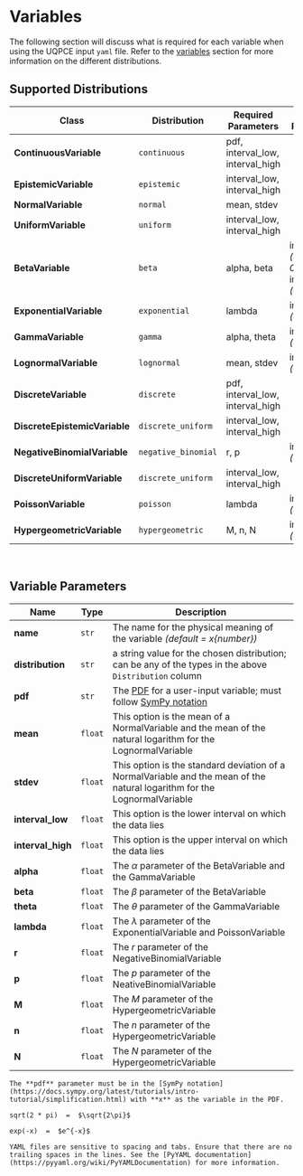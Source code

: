 
# Variables

The following section will discuss what is required for each variable when using the UQPCE input ``yaml`` file. Refer to the [variables](../theory/variables) section for more information on the different distributions.

## Supported Distributions

| Class | Distribution | Required Parameters | Optional Parameters | 
| --- | --- | --- | --- |
| **ContinuousVariable** | ``continuous`` | pdf, interval_low, interval_high |  |
| **EpistemicVariable** | ``epistemic`` | interval_low, interval_high |  |
| **NormalVariable** | ``normal`` | mean, stdev |  |
| **UniformVariable** | ``uniform`` | interval_low, interval_high |  |
| **BetaVariable** | ``beta`` | alpha, beta | interval_low *(default = 0)*, <br /> interval_high *(default = 1)* |
| **ExponentialVariable** | ``exponential`` | lambda | interval_low *(default = 0)* |
| **GammaVariable** | ``gamma`` | alpha, theta | interval_low *(default = 0)* |
| **LognormalVariable** | ``lognormal`` | mean, stdev | interval_low *(default = 0)* |
| **DiscreteVariable** | ``discrete`` | pdf, interval_low, interval_high |  |
| **DiscreteEpistemicVariable** | ``discrete_uniform`` | interval_low, interval_high |  |
| **NegativeBinomialVariable** | ``negative_binomial`` | r, p | interval_low *(default = 0)* |
| **DiscreteUniformVariable** | ``discrete_uniform`` | interval_low, interval_high |  |
| **PoissonVariable** | ``poisson`` | lambda | interval_low *(default = 0)* |
| **HypergeometricVariable** | ``hypergeometric`` | M, n, N | interval_low *(default = 0)* |

&nbsp;

## Variable Parameters
| Name | Type | Description | 
| --- | --- | --- |
|**name** | ``str`` | The name for the physical meaning of the variable *(default = x{number})*|
|**distribution** | ``str`` | a string value for the chosen distribution; can be any of the types in the above ``Distribution`` column|
|**pdf** | ``str`` | The [PDF](../theory/symbols-and-defs) for a user-input variable; must follow [SymPy notation](https://docs.sympy.org/latest/tutorials/intro-tutorial/simplification.html)|
|**mean** | ``float`` | This option is the mean of a NormalVariable and the mean of the natural logarithm for the LognormalVariable|
|**stdev** | ``float`` | This option is the standard deviation of a NormalVariable and the mean of the natural logarithm for the LognormalVariable|
|**interval_low** | ``float`` | This option is the lower interval on which the data lies|
|**interval_high** | ``float`` | This option is the upper interval on which the data lies|
|**alpha** | ``float`` | The $\alpha$ parameter of the BetaVariable and the GammaVariable|
|**beta** | ``float`` | The $\beta$ parameter of the BetaVariable|
|**theta** | ``float`` | The $\theta$ parameter of the GammaVariable|
|**lambda** | ``float`` | The $\lambda$ parameter of the ExponentialVariable and PoissonVariable|
|**r** | ``float`` | The $r$ parameter of the NegativeBinomialVariable|
|**p** | ``float`` | The $p$ parameter of the NeativeBinomialVariable|
|**M** | ``float`` | The $M$ parameter of the HypergeometricVariable|
|**n** | ``float`` | The $n$ parameter of the HypergeometricVariable|
|**N** | ``float`` | The $N$ parameter of the HypergeometricVariable|


```{note}
The **pdf** parameter must be in the [SymPy notation](https://docs.sympy.org/latest/tutorials/intro-tutorial/simplification.html) with **x** as the variable in the PDF.

sqrt(2 * pi)  =  $\sqrt{2\pi}$

exp(-x)  =  $e^{-x}$
```


```{note}
YAML files are sensitive to spacing and tabs. Ensure that there are no trailing spaces in the lines. See the [PyYAML documentation](https://pyyaml.org/wiki/PyYAMLDocumentation) for more information. 
```